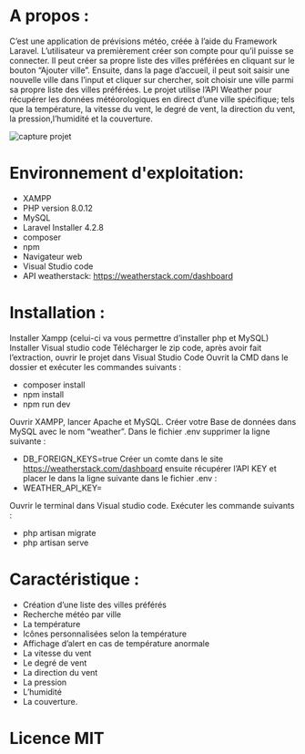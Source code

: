 # A propos :
C’est une application de prévisions météo, créée à l’aide du Framework Laravel.
L’utilisateur va premièrement créer son compte pour qu’il puisse se connecter. Il peut créer sa propre liste des villes préférées en cliquant sur le bouton “Ajouter ville”. Ensuite, dans la page d’accueil, il peut soit saisir une nouvelle ville dans l’input et cliquer sur chercher, soit choisir une ville parmi sa propre liste des villes préférées.
Le projet utilise l’API Weather pour récupérer les données météorologiques en direct d’une ville spécifique; tels que la température, la vitesse du vent, le degré de vent, la direction du vent, la pression,l’humidité et la couverture.







![capture projet](https://user-images.githubusercontent.com/48160788/151731210-7b73ea12-48d1-421c-bc03-df21f0d27c20.PNG)

 










# Environnement d'exploitation:
-  XAMPP
-  PHP version 8.0.12
-  MySQL
-  Laravel Installer 4.2.8
-  composer
-  npm
-  Navigateur web
-  Visual Studio code
-  API weatherstack:
   https://weatherstack.com/dashboard
 
# Installation :
Installer Xampp (celui-ci va vous permettre d’installer php et MySQL)
Installer Visual studio code 
Télécharger le zip code, après avoir fait l’extraction, ouvrir le projet dans Visual Studio Code
Ouvrit la CMD dans le dossier et exécuter les commandes suivants :
- composer install
- npm install
- npm run dev
 
Ouvrir XAMPP, lancer Apache et MySQL.
Créer votre Base de données dans MySQL avec le nom “weather”.
Dans le fichier .env supprimer la ligne suivante :
- DB_FOREIGN_KEYS=true
Créer un comte dans le site https://weatherstack.com/dashboard ensuite récupérer l’API KEY et placer le dans la ligne suivante dans le fichier .env :
-  WEATHER_API_KEY=
 
Ouvrir le terminal dans Visual studio code. Exécuter les commande suivants :
- php artisan migrate
- php artisan serve
 
 
# Caractéristique :
-  Création d’une liste des villes préférés 
-  Recherche météo par ville
-  La température
-  Icônes personnalisées selon la température
-  Affichage d’alert en cas de température anormale
-  La vitesse du vent
-  Le degré de vent
-  La direction du vent
-  La pression
-  L’humidité 
-  La couverture.

# Licence MIT
